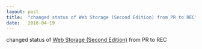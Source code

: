 ```yaml
---
layout: post
title:  "changed status of Web Storage (Second Edition) from PR to REC"
date:   2016-04-19
---
```


changed status of [Web Storage (Second Edition)](/spec/webstorage) from PR to REC

